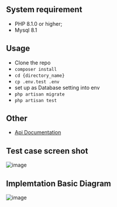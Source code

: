 ## System requirement
- PHP 8.1.0 or higher;
- Mysql 8.1

## Usage
- Clone the repo
- ``composer install``
- ``cd {directory_name}``
- ``cp .env.test .env``
- set up as Database setting into env
- ``php artisan migrate``
- ``php artisan test``

## Other
- <a href="https://documenter.getpostman.com/view/28599192/2s9YkkeNcz" target="_blank">Api Documentation</a>

## Test case screen shot
![image](https://github.com/bhavinS-addweb/accredify-test/assets/122769306/9a0542e0-183f-4f0b-b548-d53ea64649f9)

## Implemtation Basic Diagram
![image](https://github.com/bhavinS-addweb/accredify-test/assets/122769306/433b1a14-314d-4fa6-8668-2fb22a42d14d)

